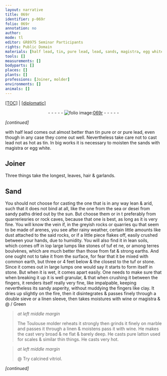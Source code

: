 ```yaml
---
layout: narrative
title: 069r
identifier: p-069r
folio: 069r
annotation: no
author:
mode: tl
editor: GR8975 Seminar Participants
rights: Public Domain
materials: [half lead, tin, pure lead, lead, sands, magistra, egg white, Sand, fire, linen, wine, marble, pure latton, vitriol]
tools: []
measurements: []
bodyparts: []
places: []
plants: []
professions: [Joiner, molder]
environments: []
animals: []
---
```


<p><a href="{{ site.baseurl }}/translation/" target="_blank">[TOC]</a> | <a href="{{ site.baseurl }}/texts/p-069r_tc/">[diplomatic]</a></p><div class="folio" align="center">- - - - - <a href="http://gallica.bnf.fr/ark:/12148/btv1b10500001g/f143.image" target="_blank"><img src="https://cu-mkp.github.io/2017-workshop-edition/assets/photo-icon.png" alt="folio image: " style="display:inline-block; margin-bottom:-3px;"/>069r</a> - - - - - </div>  
 
*[continued]*
  
with <span class="m">half lead</span> comes out almost better than <span class="m">tin</span> <span class="del">pure</span> <span class="del"><span class="add">or</span></span> or <span class="m">pure lead</span>, even though in any case they come out well. Nevertheless take care not to cast <span class="m">lead</span> not as hot as <span class="m">tin</span>. In big works it is necessary to moisten the <span class="m">sands</span> with <span class="m">magistra</span> or <span class="m">egg white</span>.
 
 
  

## <span class="pro">Joiner</span>

 
Three things take the longest, leaves, hair & garlands.
 
 
  

## <span class="m">Sand</span>

 
You should not choose for casting the one that is in any way lean & arid, such that it does not bind at all, like the one from the sea or <span class="del">desei</span> from sandy paths dried out by the sun. But choose them <span class="del">or in t</span> preferably from quar<span class="del">reries</span>ries or rock caves, because that one is best, as long as it is very fine. You will know the vein if, in the greyish rocks or quarries <span class="del">qu</span> that seem to be made of arenes, you see after rainy weather, certain little amounts like dust attached to the said rocks, or if a little piece flakes off, easily crushed between your hands, due to humidity. You will also find it in lean soils, which comes off in <span class="del">lop</span> large lumps like stones of tuf <span class="del">et ne</span>, or among terres boulvènes, which are much better than those from fat & strong earths. And one ought not to take it from the surface, for fear that it be mixed with common earth, but three or 4 feet below & the closest to the tuf or stone. Since it comes out in large lumps one would say it starts to form itself in stone. But when it is wet, it comes apart easily. One needs to make sure that when breaking it up it is well granular, & that when crushing it between the fingers, it renders itself really very fine, <span class="del">like impalpable</span>, keeping nevertheless its sandy asperity, without muddying the fingers like clay. It dries up slightly on the <span class="m">fire</span>, then it disintegrates & passes finely through a double sieve or a <span class="m">linen</span> sleeve, then takes moistures with <span class="m">wine</span> or <span class="m">magistra</span> & @ / Green
 
> *at left middle margin*
> 
> 
>   The Toulouse <span class="pro">molder</span> reheats it strongly then grinds it finely on <span class="m">marble</span> and passes it through a <span class="m">linen</span> & moistens <span class="del">pass</span> it with <span class="m">wine</span>. He makes the cast very broad & <span class="del">ne</span> flat & barely deep. He casts <span class="m">pure latton</span> used for scales & similar thin things. He casts very hot.
 
> *at left middle margin*
> 
> 
>   @ Try calcined <span class="m">vitriol</span>.
 
*[continued]*
 
